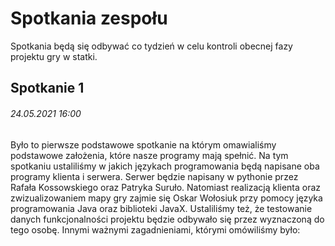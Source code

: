 # Spotkania zespołu
Spotkania będą się odbywać co tydzień w celu kontroli obecnej fazy projektu gry w statki.

## Spotkanie 1  
###### 24.05.2021 16:00
Było to pierwsze podstawowe spotkanie na którym omawialiśmy podstawowe założenia, które nasze programy mają spełnić. Na tym spotkaniu ustaliliśmy w jakich językach programowania będą napisane oba programy klienta i serwera. Serwer będzie napisany w pythonie przez Rafała Kossowskiego oraz Patryka Suruło. Natomiast realizacją klienta oraz zwizualizowaniem mapy gry zajmie się Oskar Wołosiuk przy pomocy języka programowania Java oraz biblioteki JavaX. Ustaliliśmy też, że testowanie danych funkcjonalności projektu będzie odbywało się przez wyznaczoną do tego osobę. Innymi ważnymi zagadnieniami, którymi omówiliśmy było:
```






```

